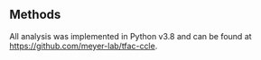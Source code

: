 ## Methods

All analysis was implemented in Python v3.8 and can be found at <https://github.com/meyer-lab/tfac-ccle>.
